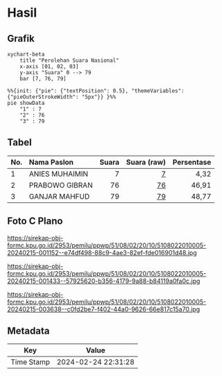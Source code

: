 # Hasil

## Grafik

```mermaid
xychart-beta
    title "Perolehan Suara Nasional"
    x-axis [01, 02, 03]
    y-axis "Suara" 0 --> 79
    bar [7, 76, 79]
```

```mermaid
%%{init: {"pie": {"textPosition": 0.5}, "themeVariables": {"pieOuterStrokeWidth": "5px"}} }%%
pie showData
    "1" : 7
    "2" : 76
    "3" : 79
```

## Tabel

| No. | Nama Paslon    | Suara | Suara (raw) | Persentase |
|:--- |:-------------- | -----:| -----------:| ----------:|
| 1   | ANIES MUHAIMIN | 7     | [7][p-1]    | 4,32       |
| 2   | PRABOWO GIBRAN | 76    | [76][p-2]   | 46,91      |
| 3   | GANJAR MAHFUD  | 79    | [79][p-3]   | 48,77      |


[p-1]: https://github.com/gigit-pemilu/pemilu-2024/blob/main/pilpres/hitung-suara/sub/51-bali/sub/08-buleleng/sub/02-seririt/sub/2010-joanyar/sub/005-tps/sub/paslon-1.txt
[p-2]: https://github.com/gigit-pemilu/pemilu-2024/blob/main/pilpres/hitung-suara/sub/51-bali/sub/08-buleleng/sub/02-seririt/sub/2010-joanyar/sub/005-tps/sub/paslon-2.txt
[p-3]: https://github.com/gigit-pemilu/pemilu-2024/blob/main/pilpres/hitung-suara/sub/51-bali/sub/08-buleleng/sub/02-seririt/sub/2010-joanyar/sub/005-tps/sub/paslon-3.txt

## Foto C Plano

https://sirekap-obj-formc.kpu.go.id/2953/pemilu/ppwp/51/08/02/20/10/5108022010005-20240215-001152--e74df498-88c9-4ae3-82ef-fde016901d48.jpg

https://sirekap-obj-formc.kpu.go.id/2953/pemilu/ppwp/51/08/02/20/10/5108022010005-20240215-001433--57925620-b356-4179-9a88-b84119a0fa0c.jpg

https://sirekap-obj-formc.kpu.go.id/2953/pemilu/ppwp/51/08/02/20/10/5108022010005-20240215-003638--c0fd2be7-f402-44a0-9626-66e817c15a70.jpg


## Metadata

| Key        | Value               |
| ---------- | ------------------- |
| Time Stamp | 2024-02-24 22:31:28 |



